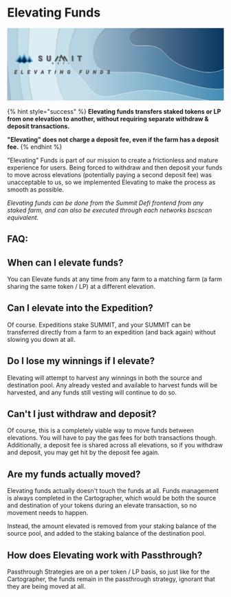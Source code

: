 # Elevating Funds

![](../.gitbook/assets/elevating-funds-masthead.jpg)

{% hint style="success" %}
**Elevating funds transfers staked tokens or LP from one elevation to another, without requiring separate withdraw & deposit transactions.**

**"Elevating" does not charge a deposit fee, even if the farm has a deposit fee.**
{% endhint %}

"Elevating" Funds is part of our mission to create a frictionless and mature experience for users. Being forced to withdraw and then deposit your funds to move across elevations \(potentially paying a second deposit fee\) was unacceptable to us, so we implemented Elevating to make the process as smooth as possible.

_Elevating funds can be done from the Summit Defi frontend from any staked farm, and can also be executed through each networks bscscan equivalent._

## FAQ:

## When can I elevate funds?

You can Elevate funds at any time from any farm to a matching farm \(a farm sharing the same token / LP\) at a different elevation.

## Can I elevate into the Expedition?

Of course. Expeditions stake SUMMIT, and your SUMMIT can be transferred directly from a farm to an expedition \(and back again\) without slowing you down at all.

## Do I lose my winnings if I elevate?

Elevating will attempt to harvest any winnings in both the source and destination pool. Any already vested and available to harvest funds will be harvested, and any funds still vesting will continue to do so.

## Can't I just withdraw and deposit?

Of course, this is a completely viable way to move funds between elevations. You will have to pay the gas fees for both transactions though. Additionally, a deposit fee is shared across all elevations, so if you withdraw and deposit, you may get hit by the deposit fee again.

## Are my funds actually moved?

Elevating funds actually doesn't touch the funds at all. Funds management is always completed in the Cartographer, which would be both the source and destination of your tokens during an elevate transaction, so no movement needs to happen.

Instead, the amount elevated is removed from your staking balance of the source pool, and added to the staking balance of the destination pool.

## How does Elevating work with Passthrough?

Passthrough Strategies are on a per token / LP basis, so just like for the Cartographer, the funds remain in the passthrough strategy, ignorant that they are being moved at all.

